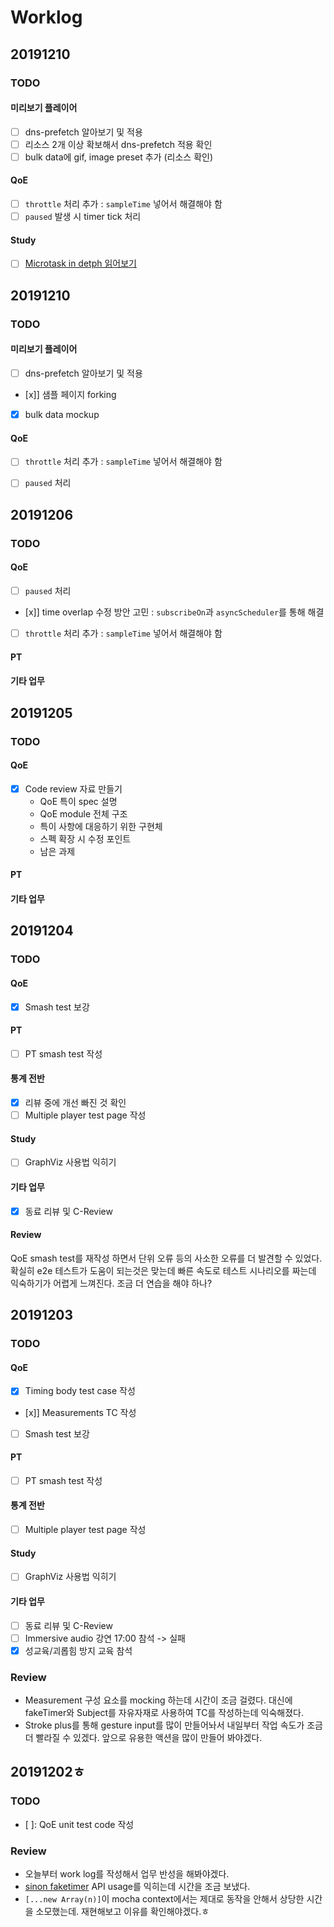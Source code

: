 # Worklog

## 20191210
### TODO
#### 미리보기 플레이어
- [ ] dns-prefetch 알아보기 및 적용
- [ ] 리소스 2개 이상 확보해서 dns-prefetch 적용 확인
- [ ] bulk data에 gif, image preset 추가 (리소스 확인)

#### QoE
- [ ] `throttle` 처리 추가 : `sampleTime` 넣어서 해결해야 함
- [ ] `paused` 발생 시 timer tick 처리

#### Study
- [ ] [Microtask in detph 읽어보기](https://developer.mozilla.org/en-US/docs/Web/API/HTML_DOM_API/Microtask_guide/In_depth)

## 20191210
### TODO
#### 미리보기 플레이어
- [ ] dns-prefetch 알아보기 및 적용
- [x]] 샘플 페이지 forking
- [x] bulk data mockup

#### QoE
- [ ] `throttle` 처리 추가 : `sampleTime` 넣어서 해결해야 함
- [ ] `paused` 처리


## 20191206
### TODO
#### QoE
- [ ] `paused` 처리
- [x]] time overlap 수정 방안 고민 : `subscribeOn`과 `asyncScheduler`를 통해 해결
- [ ] `throttle` 처리 추가 : `sampleTime` 넣어서 해결해야 함
#### PT
#### 기타 업무


## 20191205
### TODO
#### QoE
- [x] Code review 자료 만들기
  - QoE 특이 spec 설명
  - QoE module 전체 구조
  - 특이 사항에 대응하기 위한 구현체
  - 스펙 확장 시 수정 포인트
  - 남은 과제
#### PT
#### 기타 업무

## 20191204
### TODO
#### QoE
- [x] Smash test 보강
#### PT
- [ ] PT smash test 작성
#### 통계 전반
- [x] 리뷰 중에 개선 빠진 것 확인
- [ ] Multiple player test page 작성
#### Study
- [ ] GraphViz 사용법 익히기
#### 기타 업무
- [x] 동료 리뷰 및 C-Review
#### Review
QoE smash test를 재작성 하면서 단위 오류 등의 사소한 오류를 더 발견할 수 있었다. 확실히 e2e 테스트가 도움이 되는것은 맞는데 빠른 속도로 테스트 시나리오를 짜는데 익숙하기가 어렵게 느껴진다. 조금 더 연습을 해야 하나?

## 20191203
### TODO
#### QoE
- [x] Timing body test case 작성
- [x]] Measurements TC 작성
- [ ] Smash test 보강
#### PT
- [ ] PT smash test 작성
#### 통계 전반
- [ ] Multiple player test page 작성
#### Study
- [ ] GraphViz 사용법 익히기
#### 기타 업무
- [ ] 동료 리뷰 및 C-Review
- [ ] Immersive audio 강연 17:00 참석 -> 실패
- [X] 성교육/괴롭힘 방지 교육 참석
### Review
- Measurement 구성 요소를 mocking 하는데 시간이 조금 걸렸다. 대신에 fakeTimer와 Subject를 자유자재로 사용하여 TC를 작성하는데 익숙해졌다.
- Stroke plus를 통해 gesture input를 많이 만들어놔서 내일부터 작업 속도가 조금 더 빨라질 수 있겠다. 앞으로 유용한 액션을 많이 만들어 봐야겠다.


## 20191202ㅎ
### TODO
- [ ]: QoE unit test code 작성
### Review
- 오늘부터 work log를 작성해서 업무 반성을 해봐야겠다.
- [sinon faketimer](https://sinonjs.org/releases/latest/) API usage를 익히는데 시간을 조금 보냈다.
- ```[...new Array(n)]```이 mocha context에서는 제대로 동작을 안해서 상당한 시간을 소모했는데. 재현해보고 이유를 확인해야겠다.ㅎ